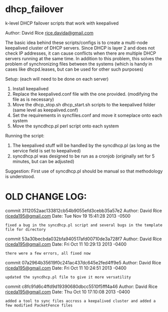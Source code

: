 dhcp_failover
=============
k-level DHCP failover scripts that work with keepalived

Author: David Rice <rice.davida@gmail.com>

The basic idea behind these scripts/configs is to create a multi-node keepalived cluster of DHCP servers.
Since DHCP is layer 2 and does not check IP addresses, it can cause conflicts when there are multiple 
DHCP servers running at the same time.  In addition to this problem, this solves the problem of synchronizing
files between the systems (which is handy in cases like dhcpd.leases, but can be used for other such purposes)

Setup: (each will need to be done on each server)
   1. Install keepalived
   2. Replace the keepalived.conf file with the one provided. (modifying the file as is necessary)
   3. Move the dhcp_stop.sh dhcp_start.sh scripts to the keepalived folder (same level as keepalived.conf)
   4. Set the requirements in syncfiles.conf and move it someplace onto each system
   5. Move the syncdhcp.pl perl script onto each system

Running the script:
   1. The keepalived stuff will be handled by the syncdhcp.pl (as long as the service field is set to keepalived)
   2. syncdhcp.pl was designed to be run as a cronjob (originally set for 5 minutes, but can be adjusted)

Suggestion: First use of syncdhcp.pl should be manual so that methodology is understood.



OLD CHANGE LOG:
===============
commit 3112052aac133812cb54b9055efd3cebb35a57e2
Author: David Rice <riceda195@gmail.com>
Date:   Tue Nov 19 15:41:28 2013 -0500

    fixed a bug in the syncdhcp.pl script and several bugs in the template file for directory

commit 53a30becbda032bfa940517afd00710de3a728f7
Author: David Rice <riceda195@gmail.com>
Date:   Fri Oct 11 10:29:13 2013 -0400

    there were a few errors, all fixed now

commit 07a2964b35619f0c241ac437dc645e2fed4ff9e5
Author: David Rice <riceda195@gmail.com>
Date:   Fri Oct 11 10:24:51 2013 -0400

    updated the syncdhcp.pl file to give it more versatility

commit c8fc91d6c4ffd9d19390680dbcc5510f5fff4a46
Author: David Rice <riceda195@gmail.com>
Date:   Thu Oct 10 17:10:08 2013 -0400

    added a tool to sync files accross a keepalived cluster and added a few modified PacketFence files

